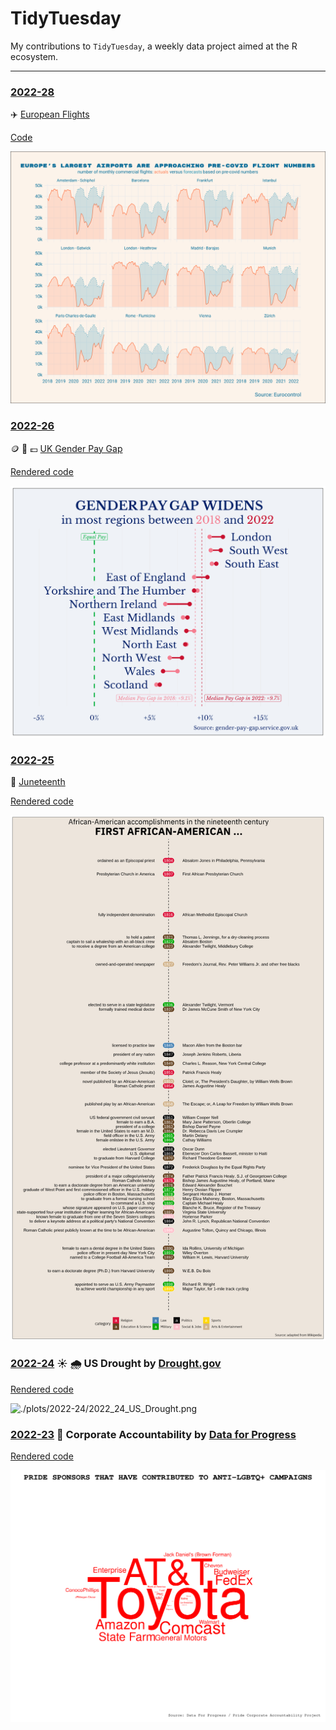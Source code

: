 # TidyTuesday

My contributions to `TidyTuesday`, a weekly data project aimed at the R ecosystem. 

***

### [2022-28](https://github.com/mvbloois/tidytuesday/tree/main/plots/2022-28)

✈️ [European Flights](https://ansperformance.eu/data/)

[Code](https://htmlpreview.github.io/?https://github.com/mvbloois/tidytuesday/blob/main/R/2022-28_European-Flights.R)

![./plots/2022-26/2022-26_UK-Gender-Pay-Gap.png](https://raw.githubusercontent.com/mvbloois/tidytuesday/main/plots/2022-28/2022-28_European-Flights.png)

### [2022-26](https://github.com/mvbloois/tidytuesday/tree/main/plots/2022-26)

🪙 👫 💷 [UK Gender Pay Gap](https://gender-pay-gap.service.gov.uk)

[Rendered code](https://htmlpreview.github.io/?https://github.com/mvbloois/tidytuesday/blob/main/R/2022-26_UK-Gender-Pay-Gap.html)

![./plots/2022-26/2022-26_UK-Gender-Pay-Gap.png](https://raw.githubusercontent.com/mvbloois/tidytuesday/main/plots/2022-26/2022-26_UK-Gender-Pay-Gap.png)

### [2022-25](https://github.com/mvbloois/tidytuesday/tree/main/plots/2022-25)
🥇 [Juneteenth](https://isabella-b.com/blog/juneteenth-2020/)

[Rendered code](https://htmlpreview.github.io/?https://github.com/mvbloois/tidytuesday/blob/main/R/2022-25_juneteenth.html)

![./plots/2022-25/2022-25_Juneteenth.png](https://raw.githubusercontent.com/mvbloois/tidytuesday/main/plots/2022-25/2022-25_Juneteenth.png)

### [2022-24](https://github.com/mvbloois/tidytuesday/tree/main/plots/2022-24) ☀️ 🌧️ US Drought by [Drought.gov](https://www.drought.gov)

[Rendered code](https://htmlpreview.github.io/?https://github.com/mvbloois/tidytuesday/blob/main/R/2022-24_us_drought.html)

![./plots/2022-24/2022_24_US_Drought.png](https://raw.githubusercontent.com/mvbloois/tidytuesday/main/plots/2022-24/2022_24_US_Drought.png)


### [2022-23](https://github.com/mvbloois/tidytuesday/tree/main/plots/2022-23) 🌈  Corporate Accountability by [Data for Progress](https://www.dataforprogress.org)

[Rendered code](https://htmlpreview.github.io/?https://github.com/mvbloois/tidytuesday/blob/main/R/2022-23_pride_corporate_accountability_project.html)

![./plots/2022-23/2022_23_Pride_Corporate.png](https://raw.githubusercontent.com/mvbloois/tidytuesday/main/plots/2022-23/2022_23_Pride_Corporate.png)

